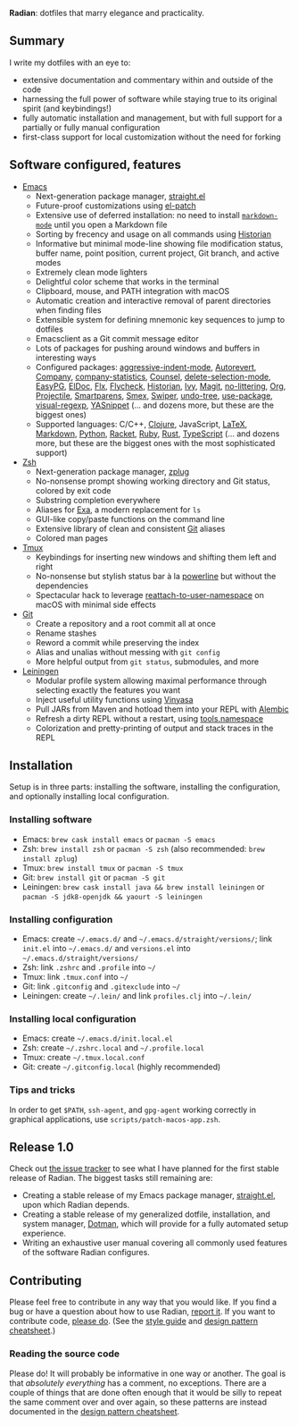**Radian**: dotfiles that marry elegance and practicality.

## Summary

I write my dotfiles with an eye to:

* extensive documentation and commentary within and outside of the
  code
* harnessing the full power of software while staying true to its
  original spirit (and keybindings!)
* fully automatic installation and management, but with full support
  for a partially or fully manual configuration
* first-class support for local customization without the need for
  forking

## Software configured, features

* [Emacs]
    * Next-generation package manager, [straight.el]
    * Future-proof customizations using [el-patch]
    * Extensive use of deferred installation: no need to
      install [`markdown-mode`][markdown-mode] until you open a
      Markdown file
    * Sorting by frecency and usage on all commands using [Historian]
    * Informative but minimal mode-line showing file modification
      status, buffer name, point position, current project, Git
      branch, and active modes
    * Extremely clean mode lighters
    * Delightful color scheme that works in the terminal
    * Clipboard, mouse, and PATH integration with macOS
    * Automatic creation and interactive removal of parent directories
      when finding files
    * Extensible system for defining mnemonic key sequences to jump to
      dotfiles
    * Emacsclient as a Git commit message editor
    * Lots of packages for pushing around windows and buffers in
      interesting ways
    * Configured packages: [aggressive-indent-mode], [Autorevert],
      [Company], [company-statistics], [Counsel],
      [delete-selection-mode], [EasyPG], [ElDoc], [Flx], [Flycheck],
      [Historian], [Ivy], [Magit], [no-littering], [Org],
      [Projectile], [Smartparens], [Smex], [Swiper], [undo-tree],
      [use-package], [visual-regexp], [YASnippet] (... and dozens
      more, but these are the biggest ones)
    * Supported languages: C/C++, [Clojure], JavaScript, [LaTeX],
      [Markdown], [Python], [Racket], [Ruby], [Rust], [TypeScript]
      (... and dozens more, but these are the biggest ones with the
      most sophisticated support)
* [Zsh]
    * Next-generation package manager, [zplug]
    * No-nonsense prompt showing working directory and Git status,
      colored by exit code
    * Substring completion everywhere
    * Aliases for [Exa], a modern replacement for `ls`
    * GUI-like copy/paste functions on the command line
    * Extensive library of clean and consistent [Git] aliases
    * Colored man pages
* [Tmux]
    * Keybindings for inserting new windows and shifting them left and
      right
    * No-nonsense but stylish status bar à la [powerline] but without
      the dependencies
    * Spectacular hack to leverage [reattach-to-user-namespace] on
      macOS with minimal side effects
* [Git]
    * Create a repository and a root commit all at once
    * Rename stashes
    * Reword a commit while preserving the index
    * Alias and unalias without messing with `git config`
    * More helpful output from `git status`, submodules, and more
* [Leiningen]
    * Modular profile system allowing maximal performance through
      selecting exactly the features you want
    * Inject useful utility functions using [Vinyasa]
    * Pull JARs from Maven and hotload them into your REPL with
      [Alembic]
    * Refresh a dirty REPL without a restart, using [tools.namespace]
    * Colorization and pretty-printing of output and stack traces in
      the REPL

## Installation

Setup is in three parts: installing the software, installing the
configuration, and optionally installing local configuration.

### Installing software

* Emacs: `brew cask install emacs` or `pacman -S emacs`
* Zsh: `brew install zsh` or `pacman -S zsh` (also recommended: `brew
  install zplug`)
* Tmux: `brew install tmux` or `pacman -S tmux`
* Git: `brew install git` or `pacman -S git`
* Leiningen: `brew cask install java && brew install leiningen` or
  `pacman -S jdk8-openjdk && yaourt -S leiningen`

### Installing configuration

* Emacs: create `~/.emacs.d/` and `~/.emacs.d/straight/versions/`;
  link `init.el` into `~/.emacs.d/` and `versions.el` into
  `~/.emacs.d/straight/versions/`
* Zsh: link `.zshrc` and `.profile` into `~/`
* Tmux: link `.tmux.conf` into `~/`
* Git: link `.gitconfig` and `.gitexclude` into `~/`
* Leiningen: create `~/.lein/` and link `profiles.clj` into `~/.lein/`

### Installing local configuration

* Emacs: create `~/.emacs.d/init.local.el`
* Zsh: create `~/.zshrc.local` and `~/.profile.local`
* Tmux: create `~/.tmux.local.conf`
* Git: create `~/.gitconfig.local` (highly recommended)

### Tips and tricks

In order to get `$PATH`, `ssh-agent`, and `gpg-agent` working
correctly in graphical applications, use
`scripts/patch-macos-app.zsh`.

## Release 1.0

Check out [the issue tracker][1.0] to see what I have planned for the
first stable release of Radian. The biggest tasks still remaining are:

* Creating a stable release of my Emacs package manager,
  [straight.el], upon which Radian depends.
* Creating a stable release of my generalized dotfile, installation,
  and system manager, [Dotman], which will provide for a fully
  automated setup experience.
* Writing an exhaustive user manual covering all commonly used
  features of the software Radian configures.

## Contributing

Please feel free to contribute in any way that you would like. If you
find a bug or have a question about how to use
Radian, [report it][issues]. If you want to contribute
code, [please do][prs]. (See the [style guide][style]
and [design pattern cheatsheet][patterns].)

### Reading the source code

Please do! It will probably be informative in one way or another. The
goal is that *absolutely everything* has a comment, no exceptions.
There are a couple of things that are done often enough that it would
be silly to repeat the same comment over and over again, so these
patterns are instead documented in
the [design pattern cheatsheet][patterns].

[patterns]: docs/patterns.md
[style]: docs/style.md

[1.0]: https://github.com/raxod502/radian/milestone/1
[aggressive-indent-mode]: https://github.com/Malabarba/aggressive-indent-mode
[alembic]: https://github.com/pallet/alembic
[autorevert]: https://www.emacswiki.org/emacs/AutoRevertMode
[clojure]: https://clojure.org/
[company-statistics]: https://github.com/company-mode/company-statistics
[company]: http://company-mode.github.io/
[counsel]: https://github.com/abo-abo/swiper#counsel
[delete-selection-mode]: https://www.emacswiki.org/emacs/DeleteSelectionMode
[dotman]: https://github.com/raxod502/dotman
[easypg]: https://www.gnu.org/software/emacs/manual/epa.html
[el-patch]: https://github.com/raxod502/el-patch
[eldoc]: https://www.emacswiki.org/emacs/ElDoc
[emacs]: https://www.gnu.org/software/emacs/
[exa]: https://the.exa.website/
[flx]: https://github.com/lewang/flx
[flycheck]: http://www.flycheck.org/
[git]: https://git-scm.com/
[historian]: https://github.com/PythonNut/historian.el
[issues]: https://github.com/raxod502/radian/issues
[ivy]: https://github.com/abo-abo/swiper#ivy
[latex]: https://www.latex-project.org/
[leiningen]: http://leiningen.org/
[magit]: https://magit.vc/
[markdown-mode]: http://jblevins.org/projects/markdown-mode/
[markdown]: https://daringfireball.net/projects/markdown/syntax
[no-littering]: https://github.com/tarsius/no-littering
[org]: http://orgmode.org/
[powerline]: https://github.com/powerline/powerline
[projectile]: http://batsov.com/projectile/
[prs]: https://github.com/raxod502/radian/pulls
[python]: https://www.python.org/
[racket]: https://racket-lang.org/
[reattach-to-user-namespace]: https://github.com/ChrisJohnsen/tmux-MacOSX-pasteboard
[ruby]: https://www.ruby-lang.org/
[rust]: https://www.rust-lang.org/
[smartparens]: https://github.com/Fuco1/smartparens
[smex]: https://github.com/nonsequitur/smex
[straight.el]: https://github.com/raxod502/straight.el
[swiper]: https://github.com/abo-abo/swiper#swiper
[tmux]: https://tmux.github.io/
[tools.namespace]: https://github.com/clojure/tools.namespace
[typescript]: https://www.typescriptlang.org/
[undo-tree]: http://www.dr-qubit.org/undo-tree.html
[use-package]: https://github.com/jwiegley/use-package
[vinyasa]: http://docs.caudate.me/lucidity/
[visual-regexp]: https://github.com/benma/visual-regexp.el
[yasnippet]: https://github.com/joaotavora/yasnippet
[zplug]: https://github.com/zplug/zplug
[zsh]: http://zsh.sourceforge.net/
